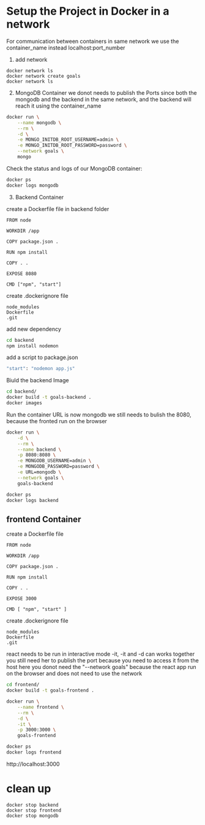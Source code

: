 
# Setup the Project in Docker in a network

For communication between containers in same network we use the container_name instead localhost:port_number

1. add network
```
docker network ls
docker network create goals
docker network ls
```

2. MongoDB Container
we donot needs to publish the Ports since both the mongodb and the backend in the same network, and the backend will reach it using the container_name

```bash
docker run \
    --name mongodb \
    --rm \
    -d \
    -e MONGO_INITDB_ROOT_USERNAME=admin \
    -e MONGO_INITDB_ROOT_PASSWORD=password \
    --network goals \
    mongo
```

Check the status and logs of our MongoDB container:

```bash
docker ps
docker logs mongodb
```

3. Backend Container

create a Dockerfile file in backend folder
```
FROM node

WORKDIR /app

COPY package.json .

RUN npm install

COPY . .

EXPOSE 8080

CMD ["npm", "start"]
```

create .dockerignore file
```
node_modules
Dockerfile
.git
```

add new dependency
```bash
cd backend
npm install nodemon
```

add a script to package.json
```bash
"start": "nodemon app.js"
```


Biuld the backend Image
```bash
cd backend/
docker build -t goals-backend .
docker images
```

Run the container
URL is now mongodb
we still needs to bulish the 8080, because the fronted run on the browser 
```bash
docker run \
    -d \
    --rm \
    --name backend \
    -p 8080:8080 \
    -e MONGODB_USERNAME=admin \
    -e MONGODB_PASSWORD=password \
    -e URL=mongodb \
    --network goals \
    goals-backend
```

```bash
docker ps 
docker logs backend
```

## frontend Container
create a Dockerfile file
```
FROM node

WORKDIR /app

COPY package.json .

RUN npm install

COPY . .

EXPOSE 3000

CMD [ "npm", "start" ]
```

create .dockerignore file
```
node_modules
Dockerfile
.git
```

react needs to be run in interactive mode -it, -it and -d can works together 
you still need her to publish the port because you need to access it from the host 
here you donot need the "--network goals" because the react app run on the browser and does not need to use the network 

```bash
cd frontend/
docker build -t goals-frontend .
```
```bash
docker run \
    --name frontend \
    --rm \
    -d \
    -it \
    -p 3000:3000 \
    goals-frontend
```
```bash
docker ps 
docker logs frontend
```
http://localhost:3000




# clean up 
```
docker stop backend
docker stop frontend
docker stop mongodb
```